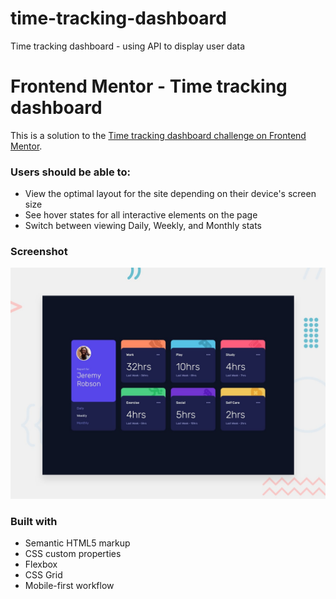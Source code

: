 # time-tracking-dashboard
Time tracking dashboard - using API to display user data

# Frontend Mentor - Time tracking dashboard

This is a solution to the [Time tracking dashboard challenge on Frontend Mentor](https://www.frontendmentor.io/challenges/time-tracking-dashboard-UIQ7167Jw).

### Users should be able to:


- View the optimal layout for the site depending on their device's screen size
- See hover states for all interactive elements on the page
- Switch between viewing Daily, Weekly, and Monthly stats

### Screenshot

![](./images/desktop-preview.jpg)


### Built with

- Semantic HTML5 markup
- CSS custom properties
- Flexbox
- CSS Grid
- Mobile-first workflow

